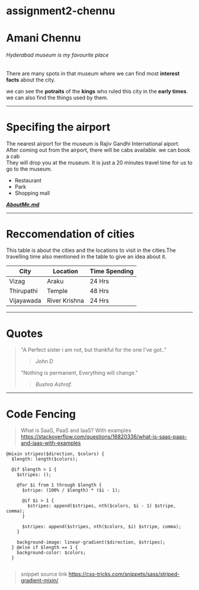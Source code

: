 # assignment2-chennu

# Amani Chennu

###### Hyderabad museum is my favourite place 

There are many spots in that museum where we can find most **interest facts** about the city. 

we can see the **potraits** of the __kings__ who ruled this city in the __early times__. we can also find the things used by them.

---
# Specifing the airport 

The nearest airport for the museum is Rajiv Gandhi International aiport.<br>
After coming out from the airport, there will be cabs available. we can book a cab <br>
They will drop you at the museum. It is just a 20 minutes travel time for us to go to the museum.

*   Restaurant
*   Park
*   Shopping mall

***[AboutMe.md](./AboutMe.md)***

***

# Reccomendation of cities
This table is about the cities and the locations to visit in the cities.The travelling time also mentioned in the table to give an idea about it.

|  City    | Location   | Time Spending |
|   ---    |  ---       |  ---    |
|Vizag     | Araku      | 24 Hrs  |
|Thirupathi|Temple      |  48 Hrs |
|Vijayawada|River Krishna|  24 Hrs|

***

# Quotes 
> "A Perfect sister i am not, but thankful for the one I've got.."
>>*John D*
>
>"Nothing is permanent, Everything will change."
>>*Bushra Ashraf.*

***

# Code Fencing
> What is SaaS, PaaS and IaaS? With examples
><https://stackoverflow.com/questions/16820336/what-is-saas-paas-and-iaas-with-examples>


```
@mixin stripes($direction, $colors) {
  $length: length($colors);
  
  @if $length > 1 {
    $stripes: ();
    
    @for $i from 1 through $length {
      $stripe: (100% / $length) * ($i - 1);
      
      @if $i > 1 {
        $stripes: append($stripes, nth($colors, $i - 1) $stripe, comma);
      }
      
      $stripes: append($stripes, nth($colors, $i) $stripe, comma);
    }
    
    background-image: linear-gradient($direction, $stripes);
  } @else if $length == 1 {
    background-color: $colors;
  }
  
  ```
  > snippet source link
  ><https://css-tricks.com/snippets/sass/striped-gradient-mixin/>